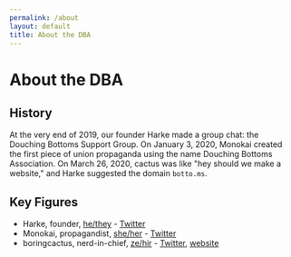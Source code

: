 ```yaml
---
permalink: /about
layout: default
title: About the DBA
---
```

# About the DBA
## History
At the very end of 2019, our founder Harke made a group chat: the Douching Bottoms Support Group.
On January 3, 2020, Monokai created the first piece of union propaganda using the name Douching Bottoms Association.
On March 26, 2020, cactus was like "hey should we make a website," and Harke suggested the domain `botto.ms`.

## Key Figures
- Harke, founder, [he/they](https://pronoun.is/he?or=they) - [Twitter](https://twitter.com/CMYKGenet)
- Monokai, propagandist, [she/her](https://pronoun.is/she) - [Twitter](https://twitter.com/MonokaiTweets)
- boringcactus, nerd-in-chief, [ze/hir](https://pronoun.is/ze/hir?or=it&or=she) - [Twitter](https://twitter.com/boring_cactus), [website](https://www.boringcactus.com)

